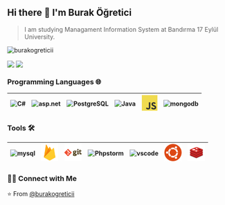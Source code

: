 
## Hi there 👋 I'm Burak Öğretici
> I am studying Managament Information System at Bandırma 17 Eylül University.

<img src="https://komarev.com/ghpvc/?username=burakogreticii" alt="burakogreticii" />


<a href="https://github.com/burakogreticii"><img align="center" src="https://github-readme-stats.vercel.app/api?username=burakogreticii&show_icons=true&bg_color=0d1117&text_color=bdc3c7&title_color=F4D03E&icon_color=F4D03E&hide_border=true" /></a>
<a href="https://github.com/burakogreticii"><img align="center" src="https://github-readme-stats.vercel.app/api/top-langs/?username=burakogreticii&bg_color=0d1117&text_color=bdc3c7&title_color=F4D03E&hide_border=true&layout=compact&langs_count=10" /></a>




### Programming Languages 🌐

|<img src="https://iconape.com/wp-content/files/rr/352323/svg/c-sharp-c-seeklogo.com.svg" alt="C#" width="38">| <img src="http://www.semihduran.com/wp-content/uploads/2014/12/asp_net.png" alt="asp.net" width="38"> |<img src="https://www.mshowto.org/images/articles/2020/08/postgresql-logo.png" alt="PostgreSQL" width="52">|<img src="https://encrypted-tbn0.gstatic.com/images?q=tbn:ANd9GcT_n08xRSb_t7hRRhsEujN4Xbn0ctYfBUZ-qg&usqp=CAU" alt="Java" width="56">|<img src="https://raw.githubusercontent.com/github/explore/80688e429a7d4ef2fca1e82350fe8e3517d3494d/topics/javascript/javascript.png" alt="jQuery" width="36">|<img src="https://encrypted-tbn0.gstatic.com/images?q=tbn:ANd9GcQR0mRZI6MD42MOkJUIA1GUgRmqk7-7pFCgRmgmS27iWa87AxSn8-_g6nMH18lITZMKsFk&usqp=CAU" alt="mongodb" width="52">
|---|---|---|---|---|---|
 

### Tools 🛠️

| <img src="https://www.esoftner.com/wp-content/uploads/2019/12/SQL-Server-Management-Studio-Logo-300x300.png" alt="mysql" width="40">|  <img src="https://raw.githubusercontent.com/github/explore/80688e429a7d4ef2fca1e82350fe8e3517d3494d/topics/firebase/firebase.png" alt="firebase" width="40">| <img src="https://raw.githubusercontent.com/github/explore/80688e429a7d4ef2fca1e82350fe8e3517d3494d/topics/git/git.png" alt="Git" width="40">| <img src="https://logonoid.com/images/phpstorm-logo.png" alt="Phpstorm" width="40">| <img src="https://upload.wikimedia.org/wikipedia/commons/thumb/2/2d/Visual_Studio_Code_1.18_icon.svg/1200px-Visual_Studio_Code_1.18_icon.svg.png" alt="vscode" width="24"> | <img src="https://raw.githubusercontent.com/github/explore/80688e429a7d4ef2fca1e82350fe8e3517d3494d/topics/ubuntu/ubuntu.png" alt="Ubuntu" width="40"> |  <img src="https://raw.githubusercontent.com/github/explore/80688e429a7d4ef2fca1e82350fe8e3517d3494d/topics/redis/redis.png" alt="Redis" width="40"> | 
|---|---|---|---|---|---|---|


 


<h3> 🤝🏻 Connect with Me </h3>




⭐️ From [@burakogreticii](https://github.com/burakogreticii)
